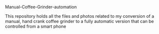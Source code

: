 Manual-Coffee-Grinder-automation


This repository holds all the files and photos related to my conversion of a manual, hand crank coffee grinder to a fully automatic version that can be controlled from a smart phone
